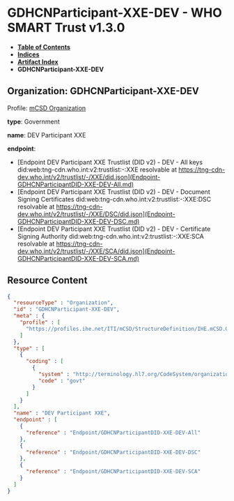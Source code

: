 # GDHCNParticipant-XXE-DEV - WHO SMART Trust v1.3.0

* [**Table of Contents**](toc.md)
* [**Indices**](indices.md)
* [**Artifact Index**](artifacts.md)
* **GDHCNParticipant-XXE-DEV**

## Organization: GDHCNParticipant-XXE-DEV

Profile: [mCSD Organization](https://profiles.ihe.net/ITI/mCSD/4.0.0/StructureDefinition-IHE.mCSD.Organization.html)

**type**: Government

**name**: DEV Participant XXE

**endpoint**: 

* [Endpoint DEV Participant XXE Trustlist (DID v2) - DEV - All keys did:web:tng-cdn.who.int:v2:trustlist:-:XXE resolvable at https://tng-cdn-dev.who.int/v2/trustlist/-/XXE/did.json](Endpoint-GDHCNParticipantDID-XXE-DEV-All.md)
* [Endpoint DEV Participant XXE Trustlist (DID v2) - DEV - Document Signing Certificates did:web:tng-cdn.who.int:v2:trustlist:-:XXE:DSC resolvable at https://tng-cdn-dev.who.int/v2/trustlist/-/XXE/DSC/did.json](Endpoint-GDHCNParticipantDID-XXE-DEV-DSC.md)
* [Endpoint DEV Participant XXE Trustlist (DID v2) - DEV - Certificate Signing Authority did:web:tng-cdn.who.int:v2:trustlist:-:XXE:SCA resolvable at https://tng-cdn-dev.who.int/v2/trustlist/-/XXE/SCA/did.json](Endpoint-GDHCNParticipantDID-XXE-DEV-SCA.md)



## Resource Content

```json
{
  "resourceType" : "Organization",
  "id" : "GDHCNParticipant-XXE-DEV",
  "meta" : {
    "profile" : [
      "https://profiles.ihe.net/ITI/mCSD/StructureDefinition/IHE.mCSD.Organization"
    ]
  },
  "type" : [
    {
      "coding" : [
        {
          "system" : "http://terminology.hl7.org/CodeSystem/organization-type",
          "code" : "govt"
        }
      ]
    }
  ],
  "name" : "DEV Participant XXE",
  "endpoint" : [
    {
      "reference" : "Endpoint/GDHCNParticipantDID-XXE-DEV-All"
    },
    {
      "reference" : "Endpoint/GDHCNParticipantDID-XXE-DEV-DSC"
    },
    {
      "reference" : "Endpoint/GDHCNParticipantDID-XXE-DEV-SCA"
    }
  ]
}

```
